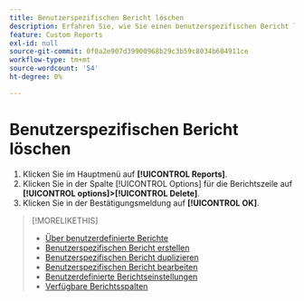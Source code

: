 ```yaml
---
title: Benutzerspezifischen Bericht löschen
description: Erfahren Sie, wie Sie einen benutzerspezifischen Bericht löschen.
feature: Custom Reports
exl-id: null
source-git-commit: 0f0a2e907d39900968b29c3b59c8034b604911ce
workflow-type: tm+mt
source-wordcount: '54'
ht-degree: 0%

---
```



# Benutzerspezifischen Bericht löschen

1. Klicken Sie im Hauptmenü auf **[!UICONTROL Reports]**.
1. Klicken Sie in der Spalte [!UICONTROL Options] für die Berichtszeile auf **[!UICONTROL options]>[!UICONTROL Delete]**.
1. Klicken Sie in der Bestätigungsmeldung auf **[!UICONTROL OK]**.

>[!MORELIKETHIS]
>
>* [Über benutzerdefinierte Berichte](/help/dsp/reports/report-about.md)
>* [Benutzerspezifischen Bericht erstellen](/help/dsp/reports/report-create.md)
>* [Benutzerspezifischen Bericht duplizieren](/help/dsp/reports/report-copy.md)
>* [Benutzerspezifischen Bericht bearbeiten](/help/dsp/reports/report-edit.md)
>* [Benutzerdefinierte Berichtseinstellungen](/help/dsp/reports/report-settings.md)
>* [Verfügbare Berichtsspalten](/help/dsp/reports/report-columns.md)

